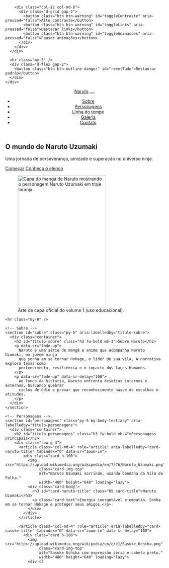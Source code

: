 

        <div class="col-12 col-md-6">
          <div class="d-grid gap-2">
            <button class="btn btn-warning" id="toggleContraste" aria-pressed="false">Alto contraste</button>
            <button class="btn btn-warning" id="toggleLinks" aria-pressed="false">Destacar links</button>
            <button class="btn btn-warning" id="toggleAnimacoes" aria-pressed="false">Pausar animações</button>
          </div>
        </div>
      </div>

      <hr class="my-3" />
      <div class="d-flex gap-2">
        <button class="btn btn-outline-danger" id="resetTudo">Restaurar padrão</button>
      </div>
    </div>
  </div>

  <!-- Cabeçalho / Navegação -->
  <header class="border-bottom">
    <nav class="navbar navbar-expand-lg bg-body-tertiary" role="navigation" aria-label="Navegação principal">
      <div class="container">
        <a class="navbar-brand fw-bold" href="#" aria-label="Página inicial Naruto">Naruto</a>
        <button class="navbar-toggler" type="button" data-bs-toggle="collapse"
                data-bs-target="#navConteudo" aria-controls="navConteudo"
                aria-expanded="false" aria-label="Alternar navegação">
          <span class="navbar-toggler-icon"></span>
        </button>
        <div class="collapse navbar-collapse" id="navConteudo">
          <ul class="navbar-nav ms-auto mb-2 mb-lg-0">
            <li class="nav-item"><a class="nav-link" href="#sobre" aria-current="page">Sobre</a></li>
            <li class="nav-item"><a class="nav-link" href="#personagens">Personagens</a></li>
            <li class="nav-item"><a class="nav-link" href="#linha-do-tempo">Linha do tempo</a></li>
            <li class="nav-item"><a class="nav-link" href="#galeria">Galeria</a></li>
            <li class="nav-item"><a class="nav-link" href="#contato">Contato</a></li>
          </ul>
        </div>
      </div>
    </nav>
  </header>

  <!-- Conteúdo principal -->
  <main id="conteudo-principal" role="main">
    <!-- Hero -->
    <section class="hero py-5" aria-label="Introdução">
      <div class="container d-flex flex-column flex-lg-row align-items-center gap-4">
        <div class="flex-grow-1" data-sr="fade-up">
          <h1 class="display-5 fw-bold">O mundo de Naruto Uzumaki</h1>
          <p class="lead mb-3">
            Uma jornada de perseverança, amizade e superação no universo ninja.
          </p>
          <div class="d-flex gap-2">
            <a class="btn btn-primary" href="#sobre">Começar</a>
            <a class="btn btn-outline-primary" href="#personagens">Conheça o elenco</a>
          </div>
        </div>
        <figure class="m-0 text-center" data-sr="fade-in">
          <img
            src="https://upload.wikimedia.org/wikipedia/en/9/94/NarutoCoverTankobon1.jpg"
            class="img-fluid rounded shadow"
            style="max-width: 280px"
            alt="Capa do mangá de Naruto mostrando o personagem Naruto Uzumaki em traje laranja."
            width="280"
            height="420"
            loading="lazy"
          />
          <figcaption class="small mt-2 text-muted">Arte de capa oficial do volume 1 (uso educacional).</figcaption>
        </figure>
      </div>
    </section>

    <hr class="my-0" />

    <!-- Sobre -->
    <section id="sobre" class="py-5" aria-labelledby="titulo-sobre">
      <div class="container">
        <h2 id="titulo-sobre" class="h3 fw-bold mb-3">Sobre Naruto</h2>
        <p data-sr="fade-up">
          Naruto é uma série de mangá e anime que acompanha Naruto Uzumaki, um jovem ninja
          que sonha em se tornar Hokage, o líder de sua vila. A narrativa explora temas como
          pertencimento, resiliência e o impacto dos laços humanos.
        </p>
        <p data-sr="fade-up" data-sr-delay="100">
          Ao longo da história, Naruto enfrenta desafios internos e externos, buscando quebrar
          ciclos de ódio e provar que reconhecimento nasce de escolhas e atitudes.
        </p>
      </div>
    </section>

    <!-- Personagens -->
    <section id="personagens" class="py-5 bg-body-tertiary" aria-labelledby="titulo-personagens">
      <div class="container">
        <h2 id="titulo-personagens" class="h3 fw-bold mb-4">Personagens principais</h2>
        <div class="row g-4">
          <article class="col-md-4" role="article" aria-labelledby="card-naruto-title" tabindex="0" data-sr="zoom-in">
            <div class="card h-100">
              <img src="https://upload.wikimedia.org/wikipedia/en/7/76/Naruto_Uzumaki.png"
                   class="card-img-top"
                   alt="Naruto Uzumaki sorrindo, usando bandana da Vila da Folha."
                   width="480" height="640" loading="lazy">
              <div class="card-body">
                <h3 id="card-naruto-title" class="h5 card-title">Naruto Uzumaki</h3>
                <p class="card-text">Energia inesgotável e empatia. Sonha em se tornar Hokage e proteger seus amigos.</p>
              </div>
            </div>
          </article>

          <article class="col-md-4" role="article" aria-labelledby="card-sasuke-title" tabindex="0" data-sr="zoom-in" data-sr-delay="100">
            <div class="card h-100">
              <img src="https://upload.wikimedia.org/wikipedia/en/c/c1/Sasuke_Uchiha.png"
                   class="card-img-top"
                   alt="Sasuke Uchiha com expressão séria e cabelo preto."
                   width="480" height="640" loading="lazy">
              <div cl
